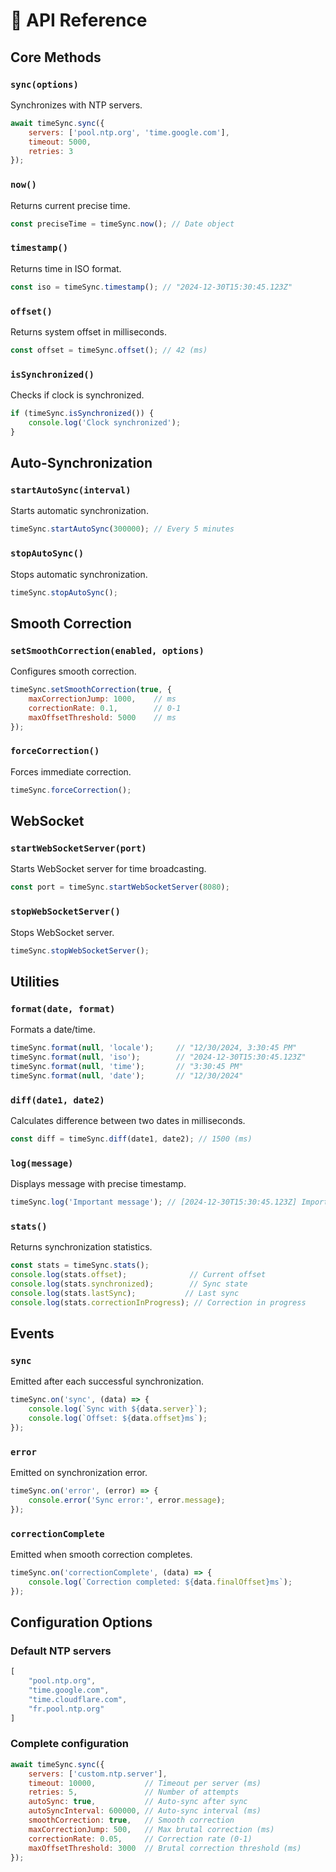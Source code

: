 # 📖 API Reference

## Core Methods

### `sync(options)`
Synchronizes with NTP servers.

```javascript
await timeSync.sync({
    servers: ['pool.ntp.org', 'time.google.com'],
    timeout: 5000,
    retries: 3
});
```

### `now()`
Returns current precise time.

```javascript
const preciseTime = timeSync.now(); // Date object
```

### `timestamp()`
Returns time in ISO format.

```javascript
const iso = timeSync.timestamp(); // "2024-12-30T15:30:45.123Z"
```

### `offset()`
Returns system offset in milliseconds.

```javascript
const offset = timeSync.offset(); // 42 (ms)
```

### `isSynchronized()`
Checks if clock is synchronized.

```javascript
if (timeSync.isSynchronized()) {
    console.log('Clock synchronized');
}
```

## Auto-Synchronization

### `startAutoSync(interval)`
Starts automatic synchronization.

```javascript
timeSync.startAutoSync(300000); // Every 5 minutes
```

### `stopAutoSync()`
Stops automatic synchronization.

```javascript
timeSync.stopAutoSync();
```

## Smooth Correction

### `setSmoothCorrection(enabled, options)`
Configures smooth correction.

```javascript
timeSync.setSmoothCorrection(true, {
    maxCorrectionJump: 1000,    // ms
    correctionRate: 0.1,        // 0-1
    maxOffsetThreshold: 5000    // ms
});
```

### `forceCorrection()`
Forces immediate correction.

```javascript
timeSync.forceCorrection();
```

## WebSocket

### `startWebSocketServer(port)`
Starts WebSocket server for time broadcasting.

```javascript
const port = timeSync.startWebSocketServer(8080);
```

### `stopWebSocketServer()`
Stops WebSocket server.

```javascript
timeSync.stopWebSocketServer();
```

## Utilities

### `format(date, format)`
Formats a date/time.

```javascript
timeSync.format(null, 'locale');     // "12/30/2024, 3:30:45 PM"
timeSync.format(null, 'iso');        // "2024-12-30T15:30:45.123Z"
timeSync.format(null, 'time');       // "3:30:45 PM"
timeSync.format(null, 'date');       // "12/30/2024"
```

### `diff(date1, date2)`
Calculates difference between two dates in milliseconds.

```javascript
const diff = timeSync.diff(date1, date2); // 1500 (ms)
```

### `log(message)`
Displays message with precise timestamp.

```javascript
timeSync.log('Important message'); // [2024-12-30T15:30:45.123Z] Important message
```

### `stats()`
Returns synchronization statistics.

```javascript
const stats = timeSync.stats();
console.log(stats.offset);              // Current offset
console.log(stats.synchronized);        // Sync state
console.log(stats.lastSync);           // Last sync
console.log(stats.correctionInProgress); // Correction in progress
```

## Events

### `sync`
Emitted after each successful synchronization.

```javascript
timeSync.on('sync', (data) => {
    console.log(`Sync with ${data.server}`);
    console.log(`Offset: ${data.offset}ms`);
});
```

### `error`
Emitted on synchronization error.

```javascript
timeSync.on('error', (error) => {
    console.error('Sync error:', error.message);
});
```

### `correctionComplete`
Emitted when smooth correction completes.

```javascript
timeSync.on('correctionComplete', (data) => {
    console.log(`Correction completed: ${data.finalOffset}ms`);
});
```

## Configuration Options

### Default NTP servers
```javascript
[
    "pool.ntp.org",
    "time.google.com", 
    "time.cloudflare.com",
    "fr.pool.ntp.org"
]
```

### Complete configuration
```javascript
await timeSync.sync({
    servers: ['custom.ntp.server'],
    timeout: 10000,           // Timeout per server (ms)
    retries: 5,               // Number of attempts
    autoSync: true,           // Auto-sync after sync
    autoSyncInterval: 600000, // Auto-sync interval (ms)
    smoothCorrection: true,   // Smooth correction
    maxCorrectionJump: 500,   // Max brutal correction (ms)
    correctionRate: 0.05,     // Correction rate (0-1)
    maxOffsetThreshold: 3000  // Brutal correction threshold (ms)
});
```
